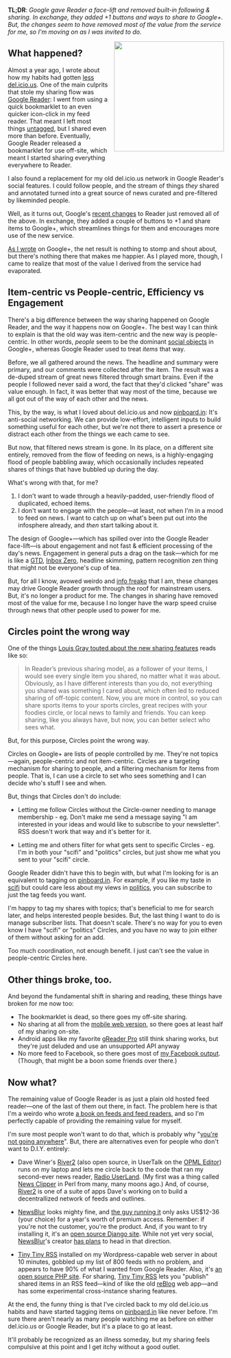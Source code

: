 **TL;DR**: <em>Google gave Reader a face-lift and removed built-in
following & sharing. In exchange, they added +1 buttons and ways to
share to Google+. But, the changes seem to have removed most of the
value from the service for me, so I'm moving on as I was invited to
do.</em>

<span style="display: block; float: right; text-decoration: none; border: none; margin: 0 0 1em 1em"><img src="http://decafbad.com/blog/images/2011/11/Newspaper_Feed_256x256.png" style="width: 256px" /></span>

## What happened?

Almost a year ago, I wrote about how my habits had gotten
[less del.icio.us][]. One of the main culprits that stole my sharing
flow was [Google Reader][]: I went from using a quick bookmarklet to an
even quicker icon-click in my feed reader. That meant I left most
things [untagged][], but I shared even more than before. Eventually,
Google Reader released a bookmarklet for use off-site, which
meant I started sharing everything everywhere to Reader.

[google reader]: http://reader.google.com

I also found a replacement for my old del.icio.us network in Google
Reader's social features. I could follow people, and the stream of
things *they* shared and annotated turned into a great source of
news curated and pre-filtered by likeminded people.

Well, as it turns out, Google's [recent changes][] to Reader just
removed all of the above. In exchange, they added a couple of buttons
to +1 and share items to Google+, which streamlines things for them
and encourages more use of the new service.

[As I wrote][] on Google+, the net result is nothing to stomp and
shout about, but there's nothing there that makes me happier. As I
played more, though, I came to realize that most of the value
I derived from the service had evaporated.

[as i wrote]: https://plus.google.com/114487965928288927815/posts/fgscQet4kxh
[recent changes]: http://googlereader.blogspot.com/2011/10/new-in-reader-fresh-design-and-google.html
[less del.icio.us]: http://decafbad.com/blog/2010/12/18/less-del-icio-us-than-ever-before
[untagged]: http://pinboard.in/u:deusx/untagged/

## Item-centric vs People-centric, Efficiency vs Engagement

There's a big difference between the way sharing happened on Google
Reader, and the way it happens now on Google+. The best way I can
think to explain is that the old way was item-centric and the new way
is people-centric.  In other words, *people* seem to be the dominant
[social objects][] in Google+, whereas Google Reader used to treat
*items* that way.

[social objects]: http://www.slideshare.net/jyri/microblogging-tiny-social-objects-on-the-future-of-participatory-media

Before, we all gathered around the news. The headline and summary were
primary, and our comments were collected after the item. The result
was a de-duped stream of great news filtered through smart brains.
Even if the people I followed never said a word, the fact that they'd
clicked "share" was value enough. In fact, it was better that
way most of the time, because we all got out of the way of each other
and the news.

This, by the way, is what I loved about del.icio.us and now
[pinboard.in][]: It's anti-social networking. We can provide
low-effort, intelligent inputs to build something useful for each
other, but we're not there to assert a presence or distract each other
from the things we each came to see.

[pinboard.in]: http://pinboard.in/u:deusx

But now, that filtered news stream is gone. In its place, on a
different site entirely, removed from the flow of feeding on news, is
a highly-engaging flood of people babbling away, which occasionally
includes repeated shares of things that have bubbled up during the
day.

What's wrong with that, for me?

1. I don't want to wade through a heavily-padded, user-friendly flood
   of duplicated, echoed items.
1. I don't want to engage with the people—at least, not when I'm in a
   mood to feed on news. I want to catch up on what's been put out
   into the infosphere already, and *then* start talking about it.

The design of Google+—which has spilled over into the Google Reader
face-lift—is about engagement and not fast & efficient processing of
the day's news. Engagement in general puts a drag on the task—which
for me is like a [GTD][], [Inbox Zero][], headline skimming, pattern
recognition zen thing that might not be everyone's cup of tea.

But, for all I know, avowed weirdo and [info freako][] that I am,
these changes may drive Google Reader growth through the roof for
mainstream users.  But, it's no longer a product for me. The changes
in sharing have removed most of the value for me, because I no longer
have the warp speed cruise through news that other people used to
power for me.

[gtd]: http://www.davidco.com/about-gtd
[inbox zero]: http://inboxzero.com/
[info freako]: http://decafbad.com/blog/2004/10/11/allgrowedup

## Circles point the wrong way

One of the things [Louis Gray touted about the new sharing
features][touted] reads like so:

<blockquote>In Reader’s previous sharing model, as a follower of your
items, I would see every single item you shared, no matter what it was
about. Obviously, as I have different interests than you do, not
everything you shared was something I cared about, which often led to
reduced sharing of off-topic content. Now, you are more in control, so
you can share sports items to your sports circles, great recipes with
your foodies circle, or local news to family and friends. You can keep
sharing, like you always have, but now, you can better select who sees
what.</blockquote>

[touted]: https://plus.google.com/100535338638690515335/posts/95ZsWiCG3xS

But, for this purpose, Circles point the wrong way.

Circles on Google+ are lists of people controlled by me. They're not
topics—again, people-centric and not item-centric. Circles are a
targeting mechanism for sharing to people, and a filtering mechanism
for items from people.  That is, I can use a circle to set who sees
something and I can decide who's stuff I see and when.

But, things that Circles don't do include:

* Letting me follow Circles without the Circle-owner needing to manage
  membership - eg. Don't make me send a message saying "I am
  interested in your ideas and would like to subscribe to your
  newsletter". RSS doesn't work that way and it's better for it.

* Letting me and others filter for what gets sent to specific Circles -
  eg. I'm in both your "scifi" and "politics" circles, but just show
  me what you sent to your "scifi" circle.

Google Reader didn't have this to begin with, but what I'm looking for
is an equivalent to tagging on [pinboard.in][]. For example, if you
like my taste in [scifi][] but could care less about my views in
[politics][], you can subscribe to just the tag feeds you want.

I'm happy to tag my shares with topics; that's beneficial to me for
search later, and helps interested people besides. But, the last thing
I want to do is manage subscriber lists. That doesn't scale. There's
no way for you to even know I have "scifi" or "politics" Circles, and
you have no way to join either of them without asking for an add.

Too much coordination, not enough benefit. I just can't see the value
in people-centric Circles here.

[scifi]: http://pinboard.in/u:deusx/t:scifi
[politics]: http://pinboard.in/u:deusx/t:politics

## Other things broke, too.

And beyond the fundamental shift in sharing and reading, these things
have broken for me now too:

* The bookmarklet is dead, so there goes my off-site sharing.
* No sharing at all from the [mobile web version][], so there goes at
  least half of my sharing on-site.
* Android apps like my favorite [gReader Pro][] still think sharing
  works, but they're just deluded and use an unsupported API anyway
* No more feed to Facebook, so there goes most of [my Facebook
  output][]. (Though, that might be a boon some friends over there.)

[greader pro]: https://market.android.com/details?id=com.noinnion.android.greader.readerpro&hl=en
[my facebook output]: http://www.facebook.com/lmorchard

## Now what?

The remaining value of Google Reader is as just a plain old hosted
feed reader—one of the last of them out there, in fact. The problem
here is that I'm a weirdo who wrote [a book on feeds and feed readers][],
and so I'm perfectly capable of providing the remaining
value for myself.

I'm sure most people won't want to do that, which is probably why
"[you're not going anywhere][]". But, there are alternatives even for
people who don't want to D.I.Y. entirely:

* Dave Winer's [River2][] (also open source, in UserTalk on the [OPML
  Editor][]) runs on my laptop and lets me circle back to the code
  that ran my second-ever news reader, [Radio UserLand][].  (My first
  was a thing called [News Clipper][] in Perl from many, many moons
  ago.) And, of course, [River2][] is one of a suite of apps Dave's
  working on to build a decentrallized network of feeds and outlines.

* [NewsBlur][] looks mighty fine, and [the guy running it][] only asks
  US$12-36 (your choice) for a year's worth of premium access.
  Remember: if you're not the customer, you're the product. And, if
  you want to try installing it, it's an [open source Django
  site][newsblur-github]. While not yet very social, [NewsBlur][]'s
  creator [has plans][] to head in that direction.

* [Tiny Tiny RSS][] installed on my Wordpress-capable web server in
  about 10 minutes, gobbled up my list of 800 feeds with no problem,
  and appears to have 90% of what I wanted from Google Reader. Also,
  it's [an open source PHP site][ttrss-github]. For sharing, [Tiny
  Tiny RSS][] lets you "publish" shared items in an RSS feed—kind of
  like the old [reBlog][] web app—and has some experimental
  cross-instance sharing features.

At the end, the funny thing is that I've circled back to my old
del.icio.us habits and have started tagging items on [pinboard.in][]
like never before. I'm sure there aren't nearly as many people
watching me as before on either del.icio.us or Google Reader, but it's
a place to go at least.

It'll probably be recognized as an illness
someday, but my sharing feels compulsive at this point and I get itchy
without a good outlet.

[the guy running it]: http://www.samuelclay.com/ "Samuel Clay, that is"
[reblog]: http://reblog.org/
[has plans]: http://blog.newsblur.com/post/11956240785/a-social-feed-reader
[opml editor]: http://home.opml.org/
[newsblur]: http://newsblur.com
[newsblur-github]: https://github.com/samuelclay/NewsBlur
[ttrss-github]: https://github.com/gothfox/Tiny-Tiny-RSS
[you're not going anywhere]: http://www.readwriteweb.com/archives/alternatives_to_google_reader.php
[a book on feeds and feed readers]: http://www.amazon.com/gp/product/0764597582?ie=UTF8&tag=0xdecafbad01-20&linkCode=as2&camp=1789&c%0D%0Areative=9325&creativeASIN=0764597582
[radio userland]: http://radio.userland.com/
[news clipper]: http://newsclipper.sourceforge.net/
[river2]: http://river2.newsriver.org/
[tiny tiny rss]: http://tt-rss.org/
[mobile web version]: http://google.com/reader/i/
[the nothing]: http://www.youtube.com/watch?v=CrG-lsrXKRM
[no turkey]: http://www.youtube.com/watch?v=9cFHAJ5asMk
[not going anywhere]: http://www.readwriteweb.com/archives/alternatives_to_google_reader.php
[rant]: http://brianshih.com/78073742

<!-- vim: set wrap wm=5 syntax=mkd textwidth=70: -->
